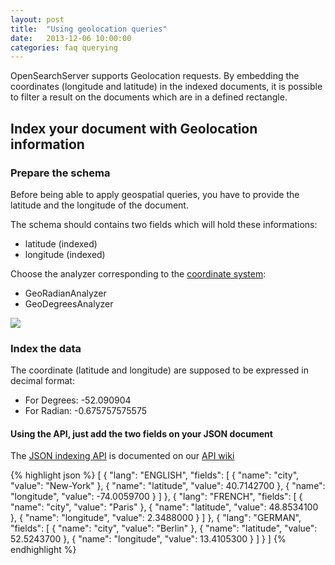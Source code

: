```yaml
---
layout: post
title:  "Using geolocation queries"
date:   2013-12-06 10:00:00
categories: faq querying
---
```


OpenSearchServer supports Geolocation requests. By embedding the coordinates (longitude and latitude) in the indexed documents, it is possible to filter a result on the documents which are in a defined rectangle.

## Index your document with Geolocation information

### Prepare the schema

Before being able to apply geospatial queries, you have to provide the latitude and the longitude of the document.

The schema should contains two fields which will hold these informations:

- latitude (indexed) 
- longitude (indexed)

Choose the analyzer corresponding to the [coordinate system](http://en.wikipedia.org/wiki/Geographic_coordinate_system):

- GeoRadianAnalyzer
- GeoDegreesAnalyzer

<img class="img-rounded" src="{{ site.baseurl}}/assets/faq/geo_fields.png" />

### Index the data

The coordinate (latitude and longitude) are supposed to be expressed in decimal format:

- For Degrees: -52.090904
- For Radian: -0.675757575575

#### Using the API, just add the two fields on your JSON document

The [JSON indexing API](https://github.com/jaeksoft/opensearchserver/wiki/Document-put-JSON) is documented on our [API wiki](https://github.com/jaeksoft/opensearchserver/wiki/)


{% highlight json %}
[
  {
    "lang": "ENGLISH",
    "fields": [
      { "name": "city", "value": "New-York" },
      { "name": "latitude", "value": 40.7142700 },
      { "name": "longitude", "value": -74.0059700 }
    ]
  },
  {
    "lang": "FRENCH",
    "fields": [
      { "name": "city", "value": "Paris" },
      { "name": "latitude", "value": 48.8534100 },
      { "name": "longitude", "value": 2.3488000 }
     ]
   },
   {
    "lang": "GERMAN",
    "fields": [
      { "name": "city", "value": "Berlin" },
      { "name": "latitude", "value": 52.5243700 },
      { "name": "longitude", "value": 13.4105300 }
     ]
   }
] 
{% endhighlight %}  